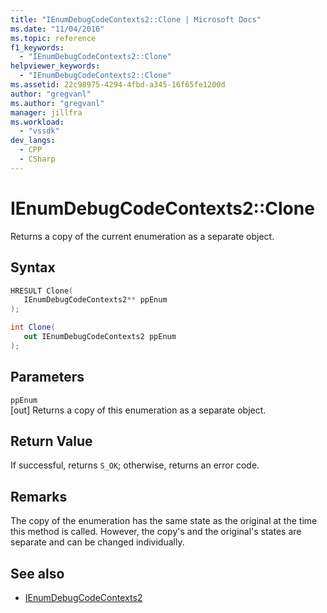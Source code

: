 ```yaml
---
title: "IEnumDebugCodeContexts2::Clone | Microsoft Docs"
ms.date: "11/04/2016"
ms.topic: reference
f1_keywords:
  - "IEnumDebugCodeContexts2::Clone"
helpviewer_keywords:
  - "IEnumDebugCodeContexts2::Clone"
ms.assetid: 22c98975-4294-4fbd-a345-16f65fe1200d
author: "gregvanl"
ms.author: "gregvanl"
manager: jillfra
ms.workload:
  - "vssdk"
dev_langs:
  - CPP
  - CSharp
---
```

# IEnumDebugCodeContexts2::Clone
Returns a copy of the current enumeration as a separate object.

## Syntax

```cpp
HRESULT Clone(
   IEnumDebugCodeContexts2** ppEnum
);
```

```csharp
int Clone(
   out IEnumDebugCodeContexts2 ppEnum
);
```

## Parameters
`ppEnum`\
[out] Returns a copy of this enumeration as a separate object.

## Return Value
 If successful, returns `S_OK`; otherwise, returns an error code.

## Remarks
 The copy of the enumeration has the same state as the original at the time this method is called. However, the copy's and the original's states are separate and can be changed individually.

## See also
- [IEnumDebugCodeContexts2](../../../extensibility/debugger/reference/ienumdebugcodecontexts2.md)